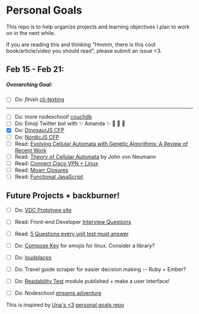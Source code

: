# Personal Goals

This repo is to help organize projects and learning objectives I plan to work on in the next while.

If you are reading this and thinking "Hmmm, there is this cool book/article/video you should read", please submit an issue <3. 

## Feb 15 - Feb 21:

##### Overarching Goal:

- [ ] Do: *finish* [cli-texting](https://github.com/lrlna/cli-texting)

-------------------------------

- [ ] Do: more nodeschool! [couchdb](https://github.com/robertkowalski/learnyoucouchdb)
- [ ] Do: Emoji Twitter bot with :sparkles: Amanda :sparkles: :information_desk_person: :tada: :star2:
- [x] Do: [DinosaurJS CFP](http://speak.dinosaurjs.org/events/dinosaurjs-2016)
- [ ] Do: [NordicJS CFP](https://nordicjs-cfp.confetti.events/rsvp)
- [ ] Read: [Evolving Cellular Automata with Genetic Algorithms: A Review of Recent Work](http://rundle.physics.ucdavis.edu/PHYGEO30/MitchellCAsandGAs.pdf)
- [ ] Read: [Theory of Cellular Automata](http://cba.mit.edu/events/03.11.ASE/docs/VonNeumann.pdf) by John von Neumann 
- [ ] Read: [Connect Cisco VPN + Linux](http://www.humans-enabled.com/2011/12/how-to-connect-to-cisco-systems-vpn.html) 
- [ ] Read: [Moarr Closures](https://medium.com/javascript-scene/master-the-javascript-interview-what-is-a-closure-b2f0d2152b36#.lzipqnat7)
- [ ] Read: [Functional JavaScript](http://almostobsolete.net/talks/functionaljs/#1)

## Future Projects + backburner! 

- [ ] Do: [VDC Prototype site](https://github.com/lrlna/vdc-visualization)
- [ ] Read: Front-end Developer [Interview Questions](https://github.com/h5bp/Front-end-Developer-Interview-Questions)
- [ ] Read: [5 Questions every unit test must answer](https://medium.com/javascript-scene/what-every-unit-test-needs-f6cd34d9836d#.l3fulg470)
- [ ] Do: [Compose Key](https://help.ubuntu.com/community/ComposeKey) for emojis for linux. Consider a library?
- [ ] Do: [loudplaces](https://github.com/soundboards/loudplaces)
- [ ] Do: Travel guide scraper for easier decision making -- Ruby + Ember?
- [ ] Do: [Readability Test](https://github.com/lrlna/readability-test) module published + make a user interface!
- [ ] Do: Nodeschool [streams adventure](https://github.com/substack/stream-adventure)


This is inspired by [Una's <3](https://twitter.com/Una) [personal goals repo](https://github.com/una/personal-goals)

